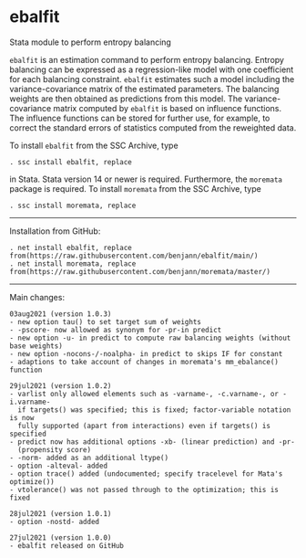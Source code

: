 # ebalfit
Stata module to perform entropy balancing

`ebalfit` is an estimation command to perform entropy balancing.
Entropy balancing can be expressed as a regression-like model with one
coefficient for each balancing constraint. `ebalfit` estimates such a model
including the variance-covariance matrix of the estimated parameters. The
balancing weights are then obtained as predictions from this model. The
variance-covariance matrix computed by `ebalfit` is based on influence
functions. The influence functions can be stored for further use, for example,
to correct the standard errors of statistics computed from the reweighted data.

To install `ebalfit` from the SSC Archive, type

    . ssc install ebalfit, replace

in Stata. Stata version 14 or newer is required. Furthermore, the `moremata` package
is required. To install `moremata` from the SSC Archive, type

    . ssc install moremata, replace

---

Installation from GitHub:

    . net install ebalfit, replace from(https://raw.githubusercontent.com/benjann/ebalfit/main/)
    . net install moremata, replace from(https://raw.githubusercontent.com/benjann/moremata/master/)

---

Main changes:

    03aug2021 (version 1.0.3)
    - new option tau() to set target sum of weights
    - -pscore- now allowed as synonym for -pr-in predict
    - new option -u- in predict to compute raw balancing weights (without base weights)
    - new option -nocons-/-noalpha- in predict to skips IF for constant
    - adaptions to take account of changes in moremata's mm_ebalance() function

    29jul2021 (version 1.0.2)
    - varlist only allowed elements such as -varname-, -c.varname-, or -i.varname-
      if targets() was specified; this is fixed; factor-variable notation is now 
      fully supported (apart from interactions) even if targets() is specified
    - predict now has additional options -xb- (linear prediction) and -pr-
      (propensity score)
    - -norm- added as an additional ltype()
    - option -alteval- added
    - option trace() added (undocumented; specify tracelevel for Mata's optimize())
    - vtolerance() was not passed through to the optimization; this is fixed

    28jul2021 (version 1.0.1)
    - option -nostd- added

    27jul2021 (version 1.0.0)
    - ebalfit released on GitHub
